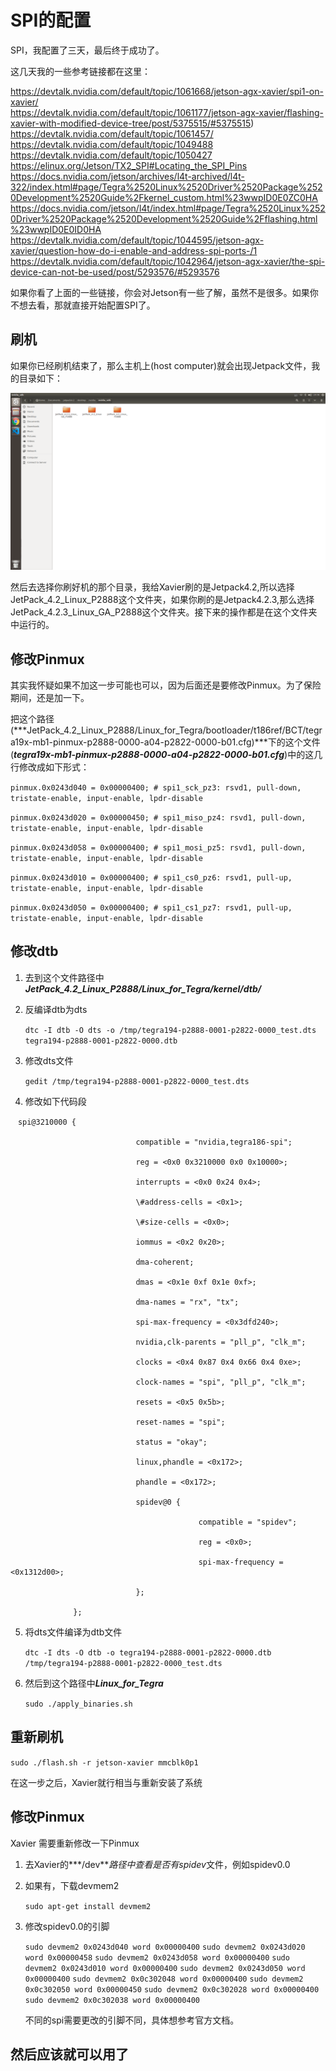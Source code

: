 # SPI的配置

SPI，我配置了三天，最后终于成功了。

这几天我的一些参考链接都在这里：

https://devtalk.nvidia.com/default/topic/1061668/jetson-agx-xavier/spi1-on-xavier/  
https://devtalk.nvidia.com/default/topic/1061177/jetson-agx-xavier/flashing-xavier-with-modified-device-tree/post/5375515/#5375515)  
https://devtalk.nvidia.com/default/topic/1061457/  
https://devtalk.nvidia.com/default/topic/1049488  
https://devtalk.nvidia.com/default/topic/1050427  
https://elinux.org/Jetson/TX2_SPI#Locating_the_SPI_Pins  
https://docs.nvidia.com/jetson/archives/l4t-archived/l4t-322/index.html#page/Tegra%2520Linux%2520Driver%2520Package%2520Development%2520Guide%2Fkernel_custom.html%23wwpID0E0ZC0HA  
https://docs.nvidia.com/jetson/l4t/index.html#page/Tegra%2520Linux%2520Driver%2520Package%2520Development%2520Guide%2Fflashing.html%23wwpID0E0ID0HA  
https://devtalk.nvidia.com/default/topic/1044595/jetson-agx-xavier/question-how-do-i-enable-and-address-spi-ports-/1  
https://devtalk.nvidia.com/default/topic/1042964/jetson-agx-xavier/the-spi-device-can-not-be-used/post/5293576/#5293576  

如果你看了上面的一些链接，你会对Jetson有一些了解，虽然不是很多。如果你不想去看，那就直接开始配置SPI了。

## 刷机

如果你已经刷机结束了，那么主机上(host computer)就会出现Jetpack文件，我的目录如下：

![1](SPI%E7%9A%84%E9%85%8D%E7%BD%AE.assets/1.png)

然后去选择你刷好机的那个目录，我给Xavier刷的是Jetpack4.2,所以选择JetPack_4.2_Linux_P2888这个文件夹，如果你刷的是Jetpack4.2.3,那么选择JetPack_4.2.3_Linux_GA_P2888这个文件夹。接下来的操作都是在这个文件夹中运行的。

## 修改Pinmux

其实我怀疑如果不加这一步可能也可以，因为后面还是要修改Pinmux。为了保险期间，还是加一下。

把这个路径(***JetPack_4.2_Linux_P2888/Linux_for_Tegra/bootloader/t186ref/BCT/tegra19x-mb1-pinmux-p2888-0000-a04-p2822-0000-b01.cfg)***下的这个文件(***tegra19x-mb1-pinmux-p2888-0000-a04-p2822-0000-b01.cfg***)中的这几行修改成如下形式：

`pinmux.0x0243d040 = 0x00000400; # spi1_sck_pz3: rsvd1, pull-down, tristate-enable, input-enable, lpdr-disable`

`pinmux.0x0243d020 = 0x00000450; # spi1_miso_pz4: rsvd1, pull-down, tristate-enable, input-enable, lpdr-disable`

`pinmux.0x0243d058 = 0x00000400; # spi1_mosi_pz5: rsvd1, pull-down, tristate-enable, input-enable, lpdr-disable`

`pinmux.0x0243d010 = 0x00000400; # spi1_cs0_pz6: rsvd1, pull-up, tristate-enable, input-enable, lpdr-disable`

`pinmux.0x0243d050 = 0x00000400; # spi1_cs1_pz7: rsvd1, pull-up, tristate-enable, input-enable, lpdr-disable`

## 修改dtb

1. 去到这个文件路径中***JetPack_4.2_Linux_P2888/Linux_for_Tegra/kernel/dtb/***

2. 反编译dtb为dts

   `dtc -I dtb -O dts -o /tmp/tegra194-p2888-0001-p2822-0000_test.dts tegra194-p2888-0001-p2822-0000.dtb`

3. 修改dts文件

   `gedit /tmp/tegra194-p2888-0001-p2822-0000_test.dts`

4.  修改如下代码段

```
　spi@3210000 {

​                            compatible = "nvidia,tegra186-spi";

​                            reg = <0x0 0x3210000 0x0 0x10000>;

​                            interrupts = <0x0 0x24 0x4>;

​                            \#address-cells = <0x1>;

​                            \#size-cells = <0x0>;

​                            iommus = <0x2 0x20>;

​                            dma-coherent;

​                            dmas = <0x1e 0xf 0x1e 0xf>;

​                            dma-names = "rx", "tx";

​                            spi-max-frequency = <0x3dfd240>;

​                            nvidia,clk-parents = "pll_p", "clk_m";

​                            clocks = <0x4 0x87 0x4 0x66 0x4 0xe>;

​                            clock-names = "spi", "pll_p", "clk_m";

​                            resets = <0x5 0x5b>;

​                            reset-names = "spi";

​                            status = "okay";

​                            linux,phandle = <0x172>;

​                            phandle = <0x172>;

​                            spidev@0 {

​                                          compatible = "spidev";

​                                          reg = <0x0>;

​                                          spi-max-frequency = <0x1312d00>;

​                            };

​              };
```



5. 将dts文件编译为dtb文件

   `dtc -I dts -O dtb -o tegra194-p2888-0001-p2822-0000.dtb /tmp/tegra194-p2888-0001-p2822-0000_test.dts`

6. 然后到这个路径中***Linux_for_Tegra***

   `sudo ./apply_binaries.sh`

## 重新刷机

`sudo ./flash.sh -r jetson-xavier mmcblk0p1`

在这一步之后，Xavier就行相当与重新安装了系统

## 修改Pinmux

Xavier 需要重新修改一下Pinmux

1. 去Xavier的***/dev***路径中查看是否有spidev*文件，例如spidev0.0

2. 如果有，下载devmem2

   `sudo apt-get install devmem2`

   

3. 修改spidev0.0的引脚

   `sudo devmem2 0x0243d040 word 0x00000400` 
   `sudo devmem2 0x0243d020 word 0x00000458` 
   `sudo devmem2 0x0243d058 word 0x00000400` 
   `sudo devmem2 0x0243d010 word 0x00000400` 
   `sudo devmem2 0x0243d050 word 0x00000400` 
   `sudo devmem2 0x0c302048 word 0x00000400` 
   `sudo devmem2 0x0c302050 word 0x00000450` 
   `sudo devmem2 0x0c302028 word 0x00000400` 
   `sudo devmem2 0x0c302038 word 0x00000400`
   
   不同的spi需要更改的引脚不同，具体想参考官方文档。

## 然后应该就可以用了
